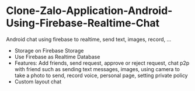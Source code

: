 # Clone-Zalo-Application-Android-Using-Firebase-Realtime-Chat
Android chat using firebase to realtime, send text, images, record, ...
- Storage on Firebase Storage
- Use Firebase as Realtime Database
- Features: Add friends, send request, approve or reject request, chat p2p with friend such as sending text messages, images, 
using camera to take a photo to send, record voice, personal page, setting private policy
- Custom layout chat
